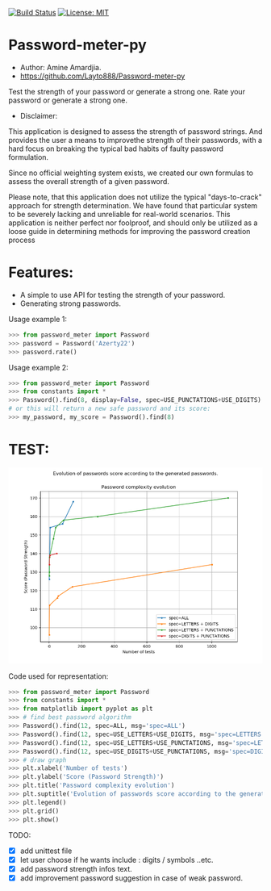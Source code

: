 [![Build Status](https://travis-ci.org/Layto888/Password-meter-py.svg?branch=master)](https://travis-ci.org/Layto888/Password-meter-py)
[![License: MIT](https://img.shields.io/badge/License-MIT-yellow.svg)](https://opensource.org/licenses/MIT)
# Password-meter-py
* Author: Amine Amardjia.
* https://github.com/Layto888/Password-meter-py

Test the strength of your password or generate a strong one.
Rate your password or generate a strong one.
  
* Disclaimer:

This application is designed to assess the strength of password strings.
And provides the user a means to improvethe strength of their passwords, 
with a hard focus on breaking the typical bad habits of faulty password 
formulation.

Since no official weighting system exists, we created our own formulas
to assess the overall strength of a given password.

Please note, that this application does not utilize the typical "days-to-crack"
approach for strength determination.
We have found that particular system to be severely lacking and unreliable
for real-world scenarios. This application is neither perfect nor foolproof,
and should only be utilized as a loose guide in determining methods for
improving the password creation process

# Features:
- A simple to use API for testing the strength of your password.
- Generating strong passwords.




Usage example 1:
```python
>>> from password_meter import Password
>>> password = Password('Azerty22')
>>> password.rate()
```
Usage example 2:
```python
>>> from password_meter import Password
>>> from constants import *
>>> Password().find(8, display=False, spec=USE_PUNCTATIONS+USE_DIGITS)
# or this will return a new safe password and its score:
>>> my_password, my_score = Password().find(8)
 ```
 
 # TEST:
 ![alt text](https://github.com/Layto888/Password-meter-py/blob/master/pppo.png)
 
 Code used for representation:
 
```python
>>> from password_meter import Password
>>> from constants import *
>>> from matplotlib import pyplot as plt
>>> # find best password algorithm
>>> Password().find(12, spec=ALL, msg='spec=ALL')
>>> Password().find(12, spec=USE_LETTERS+USE_DIGITS, msg='spec=LETTERS + DIGITS')
>>> Password().find(12, spec=USE_LETTERS+USE_PUNCTATIONS, msg='spec=LETTERS + PUNCTATIONS')
>>> Password().find(12, spec=USE_DIGITS+USE_PUNCTATIONS, msg='spec=DIGITS + PUNCTATIONS')
>>> # draw graph
>>> plt.xlabel('Number of tests')
>>> plt.ylabel('Score (Password Strength)')
>>> plt.title('Password complexity evolution')
>>> plt.suptitle('Evolution of passwords score according to the generated passwords.')
>>> plt.legend()
>>> plt.grid()
>>> plt.show()
```
 
TODO: 
 - [x] add unittest file
 - [x] let user choose if he wants include : digits / symbols ..etc.
 - [x] add password strength infos text.
 - [x] add improvement password suggestion in case of weak password. 
